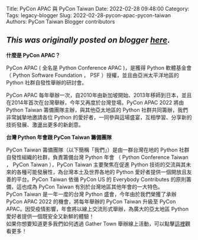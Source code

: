 Title: PyCon APAC 與 PyCon Taiwan
Date: 2022-02-28 09:48:00
Category:
Tags: legacy-blogger
Slug: 2022-02-28-pycon-apac-pycon-taiwan
Authors: PyCon Taiwan Blogger contributors

*This was originally posted on blogger [here](https://pycontw.blogspot.com/2022/02/pycon-apac-pycon-taiwan.html)*.
---
**什麼是 PyCon APAC？**

PyCon APAC ( 全名是 Python Conference APAC )，是獲得 Python 軟體基金會 （ Python Software Foundation ， PSF ）授權，並且由亞洲太平洋地區的 Python 社群自發性舉辦的研討會。

PyCon APAC 每年舉辦一次，自2010年由新加坡開始、2013年移師到日本，並且在2014年首次在台灣舉辦，今年又再度於台灣登場。PyCon APAC 2022 將由 Python Taiwan 籌備團隊主辦，與其他亞太地區的 Python 社群共同籌辦，我們非常誠摯地邀請各位 Python 的愛好者，一同參與這場盛宴，互相學習、分享新的技術發展、激盪出更多的新創意。

**台灣 Python 年會跟 PyCon Taiwan 籌備團隊**

PyCon Taiwan 籌備團隊（以下簡稱「我們」）是由一群台灣在地的 Python 社群自發性組織的社群，負責籌備台灣 Python 年會 （ Python Conference Taiwan ， PyCon Taiwan ），PyCon Taiwan 主要聚焦在促進 Python 技術的交流與其未來的各種可能發展性，為台灣本土及世界各地的 Python 愛好者提供一個開放且友善的平台。PyCon Taiwan 依循 PyCon US 的 Everybody Contributes 的原則籌備，這也成為 PyCon Taiwan 有別於台灣地區其他年會的一大特色。  
PyCon Taiwan 是一年一度的台灣 Python 盛會，今年由於我們榮獲了承辦 PyCon APAC 2022 的機會，將每年舉辦的 PyCon Taiwan 升級至 PyCon APAC。因受疫情影響，年會將以線上交流形式舉辦，為廣大的亞太地區 Python 愛好者提供一個既安全又新鮮的體驗！  
如果你想要知道更多我們如何透過 Gather Town 舉辦線上活動，可以點擊[這裡](https://pycontw.blogspot.com/2022/01/how-pycon-taiwan-uses-gather-town-to.html)觀看更多！
